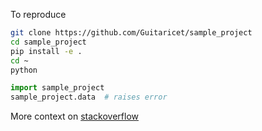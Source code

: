 To reproduce

```bash
git clone https://github.com/Guitaricet/sample_project
cd sample_project
pip install -e .
cd ~
python
```

```python
import sample_project
sample_project.data  # raises error
```

More context on [stackoverflow](https://stackoverflow.com/questions/65819504/module-sample-project-has-no-attribute-data)
